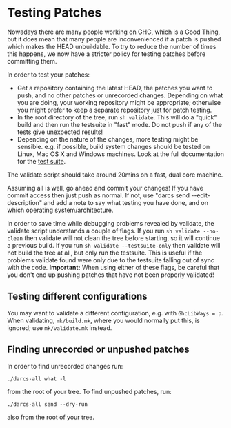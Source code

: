 # Testing Patches


Nowadays there are many people working on GHC, which is a Good Thing, but it does mean that many people are inconvenienced if a patch is pushed which makes the HEAD unbuildable. To try to reduce the number of times this happens, we now have a stricter policy for testing patches before committing them.


In order to test your patches:

- Get a repository containing the latest HEAD, the patches you want to push, and no other patches or unrecorded changes. Depending on what you are doing, your working repository might be appropriate; otherwise you might prefer to keep a separate repository just for patch testing.
- In the root directory of the tree, run `sh validate`. This will do a "quick" build and then run the testsuite in "fast" mode. Do not push if any of the tests give unexpected results!
- Depending on the nature of the changes, more testing might be sensible. e.g. if possible, build system changes should be tested on Linux, Mac OS X and Windows machines.  Look at the full documentation for the [test suite](building/running-tests).


The validate script should take around 20mins on a fast, dual core machine.


Assuming all is well, go ahead and commit your changes! If you have commit access then just push as normal. If not, use "darcs send --edit-description" and add a note to say what testing you have done, and on which operating system/architecture.


In order to save time while debugging problems revealed by validate, the validate script understands a couple of flags. If you run `sh validate --no-clean` then validate will not clean the tree before starting, so it will continue a previous build. If you run `sh validate --testsuite-only` then validate will not build the tree at all, but only run the testsuite. This is useful if the problems validate found were only due to the testsuite falling out of sync with the code. **Important:** When using either of these flags, be careful that you don't end up pushing patches that have not been properly validated!

## Testing different configurations


You may want to validate a different configuration, e.g. with `GhcLibWays = p`. When validating, `mk/build.mk`, where you would normally put this, is ignored; use `mk/validate.mk` instead.

## Finding unrecorded or unpushed patches


In order to find unrecorded changes run:

```wiki
./darcs-all what -l
```


from the root of your tree. To find unpushed patches, run:

```wiki
./darcs-all send --dry-run
```


also from the root of your tree.
